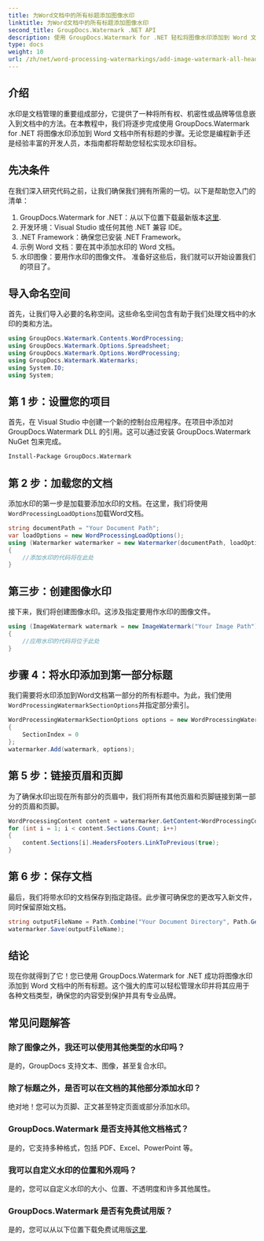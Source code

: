 ```yaml
---
title: 为Word文档中的所有标题添加图像水印
linktitle: 为Word文档中的所有标题添加图像水印
second_title: GroupDocs.Watermark .NET API
description: 使用 GroupDocs.Watermark for .NET 轻松将图像水印添加到 Word 文档中的所有标题。请按照我们的分步指南以及详细的代码示例进行操作。
type: docs
weight: 10
url: /zh/net/word-processing-watermarkings/add-image-watermark-all-headers-word-docs/
---
```

## 介绍
水印是文档管理的重要组成部分，它提供了一种将所有权、机密性或品牌等信息嵌入到文档中的方法。在本教程中，我们将逐步完成使用 GroupDocs.Watermark for .NET 将图像水印添加到 Word 文档中所有标题的步骤。无论您是编程新手还是经验丰富的开发人员，本指南都将帮助您轻松实现水印目标。
## 先决条件
在我们深入研究代码之前，让我们确保我们拥有所需的一切。以下是帮助您入门的清单：
1.  GroupDocs.Watermark for .NET：从以下位置下载最新版本[这里](https://releases.groupdocs.com/Watermark/net/).
2. 开发环境：Visual Studio 或任何其他 .NET 兼容 IDE。
3. .NET Framework：确保您已安装 .NET Framework。
4. 示例 Word 文档：要在其中添加水印的 Word 文档。
5. 水印图像：要用作水印的图像文件。
准备好这些后，我们就可以开始设置我们的项目了。
## 导入命名空间
首先，让我们导入必要的名称空间。这些命名空间包含有助于我们处理文档中的水印的类和方法。
```csharp
using GroupDocs.Watermark.Contents.WordProcessing;
using GroupDocs.Watermark.Options.Spreadsheet;
using GroupDocs.Watermark.Options.WordProcessing;
using GroupDocs.Watermark.Watermarks;
using System.IO;
using System;
```
## 第 1 步：设置您的项目
首先，在 Visual Studio 中创建一个新的控制台应用程序。在项目中添加对 GroupDocs.Watermark DLL 的引用。这可以通过安装 GroupDocs.Watermark NuGet 包来完成。
```bash
Install-Package GroupDocs.Watermark
```
## 第 2 步：加载您的文档
添加水印的第一步是加载要添加水印的文档。在这里，我们将使用`WordProcessingLoadOptions`加载Word文档。
```csharp
string documentPath = "Your Document Path";
var loadOptions = new WordProcessingLoadOptions();
using (Watermarker watermarker = new Watermarker(documentPath, loadOptions))
{
    //添加水印的代码将在此处
}
```
## 第三步：创建图像水印
接下来，我们将创建图像水印。这涉及指定要用作水印的图像文件。
```csharp
using (ImageWatermark watermark = new ImageWatermark("Your Image Path"))
{
    //应用水印的代码将位于此处
}
```
## 步骤 4：将水印添加到第一部分标题
我们需要将水印添加到Word文档第一部分的所有标题中。为此，我们使用`WordProcessingWatermarkSectionOptions`并指定部分索引。
```csharp
WordProcessingWatermarkSectionOptions options = new WordProcessingWatermarkSectionOptions
{
    SectionIndex = 0
};
watermarker.Add(watermark, options);
```
## 第 5 步：链接页眉和页脚
为了确保水印出现在所有部分的页眉中，我们将所有其他页眉和页脚链接到第一部分的页眉和页脚。
```csharp
WordProcessingContent content = watermarker.GetContent<WordProcessingContent>();
for (int i = 1; i < content.Sections.Count; i++)
{
    content.Sections[i].HeadersFooters.LinkToPrevious(true);
}
```
## 第 6 步：保存文档
最后，我们将带水印的文档保存到指定路径。此步骤可确保您的更改写入新文件，同时保留原始文档。
```csharp
string outputFileName = Path.Combine("Your Document Directory", Path.GetFileName(documentPath));
watermarker.Save(outputFileName);
```
## 结论
现在你就得到了它！您已使用 GroupDocs.Watermark for .NET 成功将图像水印添加到 Word 文档中的所有标题。这个强大的库可以轻松管理水印并将其应用于各种文档类型，确保您的内容受到保护并具有专业品牌。
## 常见问题解答
### 除了图像之外，我还可以使用其他类型的水印吗？
是的，GroupDocs 支持文本、图像，甚至复合水印。
### 除了标题之外，是否可以在文档的其他部分添加水印？
绝对地！您可以为页脚、正文甚至特定页面或部分添加水印。
### GroupDocs.Watermark 是否支持其他文档格式？
是的，它支持多种格式，包括 PDF、Excel、PowerPoint 等。
### 我可以自定义水印的位置和外观吗？
是的，您可以自定义水印的大小、位置、不透明度和许多其他属性。
### GroupDocs.Watermark 是否有免费试用版？
是的，您可以从以下位置下载免费试用版[这里](https://releases.groupdocs.com/).